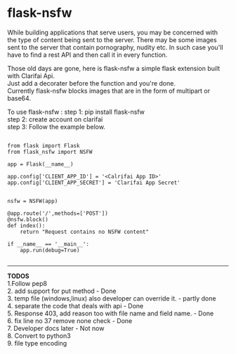 # flask-nsfw
While building applications that serve users, you may be concerned with the type of content being sent to the server. 
There may be some images sent to the server that contain pornography, nudity etc. In such case you'll have to find a rest API and then call it in every function.

Those old days are gone, here is flask-nsfw a simple flask extension built with Clarifai Api. <br/>
Just add a decorater before the function and you're done.<br/>
Currently flask-nsfw blocks images that are in the form of multipart or base64.<br/>

To use flask-nsfw : 
step 1: pip install flask-nsfw <br/>
step 2: create account on clarifai <br/>
step 3: Follow the example below. <br/>

```

from flask import Flask
from flask_nsfw import NSFW

app = Flask(__name__)

app.config['CLIENT_APP_ID'] = '<Calrifai App ID>'
app.config['CLIENT_APP_SECRET'] = 'Clarifai App Secret'


nsfw = NSFW(app)

@app.route('/',methods=['POST'])
@nsfw.block()
def index():
    return "Request contains no NSFW content"

if __name__ == '__main__':
    app.run(debug=True)


```

<hr/>

<b>TODOS</b><br>
1.Follow pep8 <br/>
2. add support for put method - Done <br/>
3. temp file (windows,linux) also developer can override it. - partly done <br/>
4. separate the code that deals with api - Done <br/>
5. Response 403, add reason too with file name and field name. - Done <br/>
6. fix line no 37 remove none check - Done <br/>
7. Developer docs later - Not now <br/>
8. Convert to python3  <br/>
9. file type encoding  <br/>
